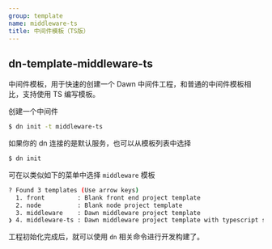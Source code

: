 ```yaml
---
group: template
name: middleware-ts
title: 中间件模板（TS版）
---
```


## dn-template-middleware-ts

中间件模板，用于快速的创建一个 Dawn 中间件工程，和普通的中间件模板相比，支持使用 TS 编写模板。

创建一个中间件

```sh
$ dn init -t middleware-ts
```

如果你的 dn 连接的是默认服务，也可以从模板列表中选择

```sh
$ dn init
```

可在以类似如下的菜单中选择 `middleware` 模板

```sh
? Found 3 templates (Use arrow keys)
  1. front         : Blank front end project template
  2. node          : Blank node project template
  3. middleware    : Dawn middleware project template
❯ 4. middleware-ts : Dawn middleware project template with typescript support
```

工程初始化完成后，就可以使用 `dn` 相关命令进行开发构建了。
